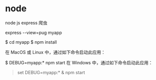# node
node js express 爬虫


 express --view=pug myapp


 $ cd myapp
$ npm install

在 MacOS 或 Linux 中，通过如下命令启动此应用：

$ DEBUG=myapp:* npm start
在 Windows 中，通过如下命令启动此应用：

> set DEBUG=myapp:* & npm start